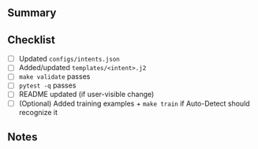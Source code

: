 ## Summary
<!-- What does this PR change? -->

## Checklist
- [ ] Updated `configs/intents.json`
- [ ] Added/updated `templates/<intent>.j2`
- [ ] `make validate` passes
- [ ] `pytest -q` passes
- [ ] README updated (if user-visible change)
- [ ] (Optional) Added training examples + `make train` if Auto-Detect should recognize it

## Notes
<!-- Any follow-ups or caveats -->

